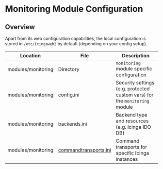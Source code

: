 # <a id="monitoring-configuration"></a> Monitoring Module Configuration

## Overview

Apart from its web configuration capabilities, the local configuration is
stored in `/etc/icingaweb2` by default (depending on your config setup).

| Location              | File                                                              | Description |
| --------------------- | ----------------------------------------------------------------- | ----------- |
| modules/monitoring    | Directory                                                         | `monitoring` module specific configuration |
| modules/monitoring    | config.ini                                                        | Security settings (e.g. protected custom vars) for the `monitoring` module |
| modules/monitoring    | backends.ini                                                      | Backend type and resources (e.g. Icinga IDO DB) |
| modules/monitoring    | [commandtransports.ini](commandtransports.md#commandtransports)   | Command transports for specific Icinga instances |



